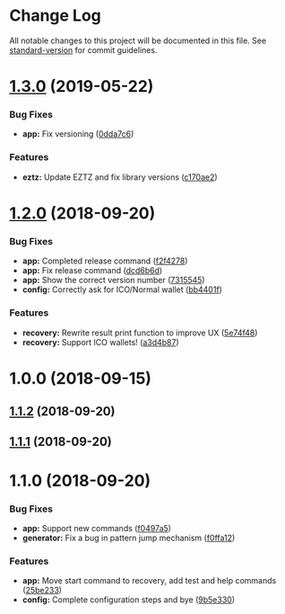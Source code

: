 # Change Log

All notable changes to this project will be documented in this file. See [standard-version](https://github.com/conventional-changelog/standard-version) for commit guidelines.

<a name="1.3.0"></a>
# [1.3.0](https://github.com/andreapizzato/tez-bf/compare/v1.2.0...v1.3.0) (2019-05-22)


### Bug Fixes

* **app:** Fix versioning ([0dda7c6](https://github.com/andreapizzato/tez-bf/commit/0dda7c6))


### Features

* **eztz:** Update EZTZ and fix library versions ([c170ae2](https://github.com/andreapizzato/tez-bf/commit/c170ae2))



<a name="1.2.0"></a>
# [1.2.0](https://github.com/andreapizzato/tez-bf/compare/v1.1.2...v1.2.0) (2018-09-20)


### Bug Fixes

* **app:** Completed release command ([f2f4278](https://github.com/andreapizzato/tez-bf/commit/f2f4278))
* **app:** Fix release command ([dcd6b6d](https://github.com/andreapizzato/tez-bf/commit/dcd6b6d))
* **app:** Show the correct version number ([7315545](https://github.com/andreapizzato/tez-bf/commit/7315545))
* **config:** Correctly ask for ICO/Normal wallet ([bb4401f](https://github.com/andreapizzato/tez-bf/commit/bb4401f))


### Features

* **recovery:** Rewrite result print function to improve UX ([5e74f48](https://github.com/andreapizzato/tez-bf/commit/5e74f48))
* **recovery:** Support ICO wallets! ([a3d4b87](https://github.com/andreapizzato/tez-bf/commit/a3d4b87))



<a name="1.0.0"></a>
# 1.0.0 (2018-09-15)



<a name="1.1.2"></a>
## [1.1.2](https://github.com/andreapizzato/tez-bf/compare/v1.1.1...v1.1.2) (2018-09-20)



<a name="1.1.1"></a>
## [1.1.1](https://github.com/andreapizzato/tez-bf/compare/v1.1.0...v1.1.1) (2018-09-20)



<a name="1.1.0"></a>
# 1.1.0 (2018-09-20)


### Bug Fixes

* **app:** Support new commands ([f0497a5](https://github.com/andreapizzato/tez-bf/commit/f0497a5))
* **generator:** Fix a bug in pattern jump mechanism ([f0ffa12](https://github.com/andreapizzato/tez-bf/commit/f0ffa12))


### Features

* **app:** Move start command to recovery, add test and help commands ([25be233](https://github.com/andreapizzato/tez-bf/commit/25be233))
* **config:** Complete configuration steps and bye ([9b5e330](https://github.com/andreapizzato/tez-bf/commit/9b5e330))
